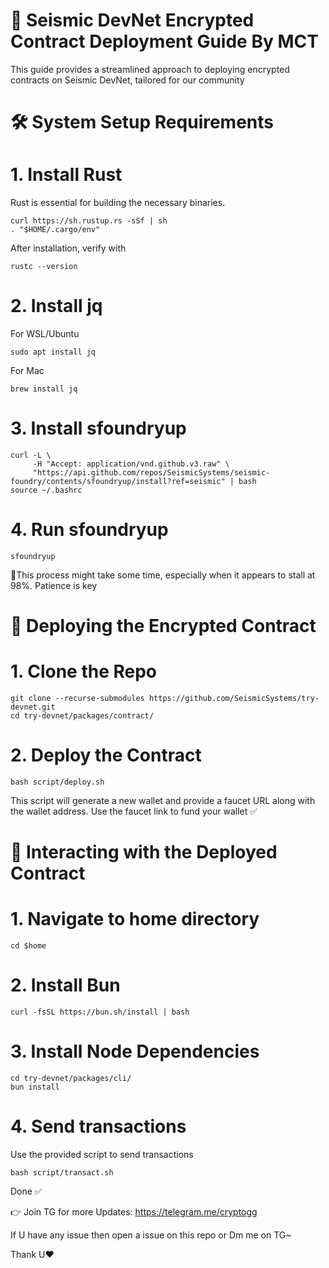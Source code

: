 # 🚀 Seismic DevNet Encrypted Contract Deployment Guide By MCT

This guide provides a streamlined approach to deploying encrypted contracts on Seismic DevNet, tailored for our community


# 🛠 System Setup Requirements

# 1. Install Rust

Rust is essential for building the necessary binaries.

```
curl https://sh.rustup.rs -sSf | sh  
. "$HOME/.cargo/env"
```

After installation, verify with 

```
rustc --version
```

# 2. Install jq

For WSL/Ubuntu

```
sudo apt install jq
```

For Mac

```
brew install jq
```

# 3. Install sfoundryup

```
curl -L \
     -H "Accept: application/vnd.github.v3.raw" \
     "https://api.github.com/repos/SeismicSystems/seismic-foundry/contents/sfoundryup/install?ref=seismic" | bash
source ~/.bashrc
```

# 4. Run sfoundryup

```
sfoundryup
```
🔺This process might take some time, especially when it appears to stall at 98%. Patience is key


# 📜 Deploying the Encrypted Contract

# 1. Clone the Repo

```
git clone --recurse-submodules https://github.com/SeismicSystems/try-devnet.git
cd try-devnet/packages/contract/
```

# 2. Deploy the Contract 

```
bash script/deploy.sh
```

This script will generate a new wallet and provide a faucet URL along with the wallet address. Use the faucet link to fund your wallet ✅


# 🤖 Interacting with the Deployed Contract


# 1. Navigate to home directory

```
cd $home
```

# 2. Install Bun

```
curl -fsSL https://bun.sh/install | bash
```

# 3. Install Node Dependencies

```
cd try-devnet/packages/cli/
bun install
```

# 4. Send transactions
Use the provided script to send transactions

```
bash script/transact.sh
```

Done ✅

👉 Join TG for more Updates: https://telegram.me/cryptogg

If U have any issue then open a issue on this repo or Dm me on TG~

Thank U❤️

